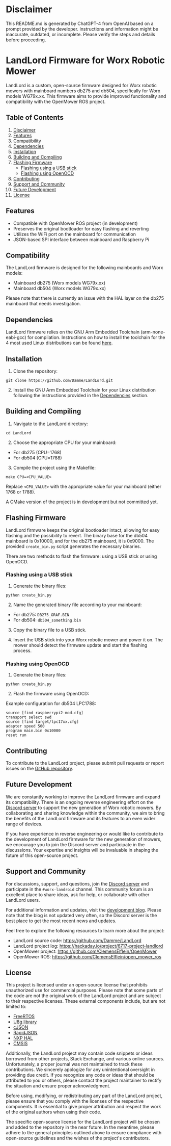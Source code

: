 
# Disclaimer

This README.md is generated by ChatGPT-4 from OpenAI based on a prompt provided by the developer. Instructions and information might be inaccurate, outdated, or incomplete. Please verify the steps and details before proceeding.

# LandLord Firmware for Worx Robotic Mower

LandLord is a custom, open-source firmware designed for Worx robotic mowers with mainboard numbers db275 and db504, specifically for Worx models WG79x.xx. This firmware aims to provide improved functionality and compatibility with the OpenMower ROS project.


## Table of Contents

1. [Disclaimer](#disclaimer)
2. [Features](#features)
3. [Compatibility](#compatibility)
4. [Dependencies](#dependencies)
5. [Installation](#installation)
6. [Building and Compiling](#building)
7. [Flashing Firmware](#flashing)
   - [Flashing using a USB stick](#usb-stick)
   - [Flashing using OpenOCD](#openocd)
8. [Contributing](#contributing)
9. [Support and Community](#support)
10. [Future Development](#future-development)
11. [License](#license)

## Features

- Compatible with OpenMower ROS project (in development)
- Preserves the original bootloader for easy flashing and reverting
- Utilizes the WiFi port on the mainboard for communication
- JSON-based SPI interface between mainboard and Raspberry Pi

## Compatibility

The LandLord firmware is designed for the following mainboards and Worx models:

- Mainboard db275 (Worx models WG79x.xx)
- Mainboard db504 (Worx models WG79x.xx)

Please note that there is currently an issue with the HAL layer on the db275 mainboard that needs investigation.

## Dependencies

LandLord firmware relies on the GNU Arm Embedded Toolchain (arm-none-eabi-gcc) for compilation. Instructions on how to install the toolchain for the 4 most used Linux distributions can be found [here](https://developer.arm.com/tools-and-software/open-source-software/developer-tools/gnu-toolchain/gnu-rm/downloads).

## Installation

1. Clone the repository:

```
git clone https://github.com/Damme/LandLord.git
```

2. Install the GNU Arm Embedded Toolchain for your Linux distribution following the instructions provided in the [Dependencies](#dependencies) section.

## Building and Compiling

1. Navigate to the LandLord directory:

```
cd LandLord
```

2. Choose the appropriate CPU for your mainboard:

- For db275 (CPU=1768)
- For db504 (CPU=1788)

3. Compile the project using the Makefile:

```
make CPU=<CPU_VALUE>
```

Replace `<CPU_VALUE>` with the appropriate value for your mainboard (either 1768 or 1788).

A CMake version of the project is in development but not committed yet.

## Flashing Firmware

LandLord firmware keeps the original bootloader intact, allowing for easy flashing and the possibility to revert. The binary base for the db504 mainboard is 0x10000, and for the db275 mainboard, it is 0x9000. The provided `create_bin.py` script generates the necessary binaries.

There are two methods to flash the firmware: using a USB stick or using OpenOCD.

### Flashing using a USB stick

1. Generate the binary files:

```
python create_bin.py
```

2. Name the generated binary file according to your mainboard:

- For db275: `DB275_GRAF.BIN`
- For db504: `db504_something.bin`

3. Copy the binary file to a USB stick.

4. Insert the USB stick into your Worx robotic mower and power it on. The mower should detect the firmware update and start the flashing process.

### Flashing using OpenOCD

1. Generate the binary files:

```
python create_bin.py
```

2. Flash the firmware using OpenOCD:

Example configuration for db504 LPC1788:

```
source [find raspberrypi2-mod.cfg]
transport select swd
source [find target/lpc17xx.cfg]
adapter speed 500
program main.bin 0x10000
reset run
```

## Contributing

To contribute to the LandLord project, please submit pull requests or report issues on the [GitHub repository](https://github.com/Damme/LandLord).

## Future Development

We are constantly working to improve the LandLord firmware and expand its compatibility. There is an ongoing reverse engineering effort on the [Discord server](https://discord.gg/jE7QNaSxW7) to support the new generation of Worx robotic mowers. By collaborating and sharing knowledge within the community, we aim to bring the benefits of the LandLord firmware and its features to an even wider range of devices.

If you have experience in reverse engineering or would like to contribute to the development of LandLord firmware for the new generation of mowers, we encourage you to join the Discord server and participate in the discussions. Your expertise and insights will be invaluable in shaping the future of this open-source project.

## Support and Community

For discussions, support, and questions, join the [Discord server](https://discord.gg/jE7QNaSxW7) and participate in the `#worx-landroid` channel. This community forum is an excellent place to share ideas, ask for help, or collaborate with other LandLord users.

For additional information and updates, visit the [development blog](https://hackaday.io/project/6717-project-landlord). Please note that the blog is not updated very often, so the Discord server is the best place to get the most recent news and updates.

Feel free to explore the following resources to learn more about the project:

- LandLord source code: https://github.com/Damme/LandLord
- LandLord project log: https://hackaday.io/project/6717-project-landlord
- OpenMower project: https://github.com/ClemensElflein/OpenMower
- OpenMower ROS: https://github.com/ClemensElflein/open_mower_ros

## License

This project is licensed under an open-source license that prohibits unauthorized use for commercial purposes. Please note that some parts of the code are not the original work of the LandLord project and are subject to their respective licenses. These external components include, but are not limited to:

- [FreeRTOS](https://www.freertos.org/)
- [U8g library](https://github.com/olikraus/u8glib)
- [cJSON](https://github.com/DaveGamble/cJSON)
- [RapidJSON](https://github.com/Tencent/rapidjson)
- [NXP HAL](https://www.nxp.com/design/software/embedded-software/nxp-hal:HAL)
- [CMSIS](https://developer.arm.com/tools-and-software/embedded/cmsis)

Additionally, the LandLord project may contain code snippets or ideas borrowed from other projects, Stack Exchange, and various online sources. Unfortunately, a proper journal was not maintained to track these contributions. We sincerely apologize for any unintentional oversight in providing due credit. If you recognize any code or ideas that should be attributed to you or others, please contact the project maintainer to rectify the situation and ensure proper acknowledgment.

Before using, modifying, or redistributing any part of the LandLord project, please ensure that you comply with the licenses of the respective components. It is essential to give proper attribution and respect the work of the original authors when using their code.

The specific open-source license for the LandLord project will be chosen and added to the repository in the near future. In the meantime, please adhere to the general principles outlined above to ensure compliance with open-source guidelines and the wishes of the project's contributors.
